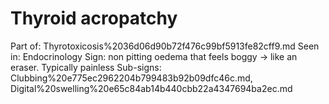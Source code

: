 # Thyroid acropatchy

Part of: Thyrotoxicosis%2036d06d90b72f476c99bf5913fe82cff9.md
Seen in: Endocrinology
Sign: non pitting oedema that feels boggy → like an eraser. Typically painless
Sub-signs: Clubbing%20e775ec2962204b799483b92b09dfc46c.md, Digital%20swelling%20e65c84ab14b440cbb22a4347694ba2ec.md
